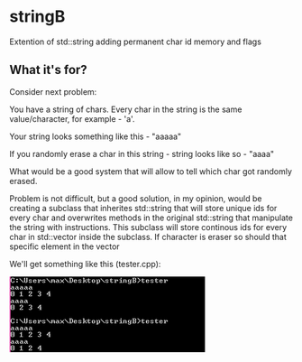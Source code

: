 # stringB
Extention of std::string adding permanent char id memory and flags

## What it's for?

Consider next problem:

You have a string of chars. Every char in the string is the same value/character, for example - 'a'.

Your string looks something like this - "aaaaa"

If you randomly erase a char in this string - string looks like so - "aaaa"

What would be a good system that will allow to tell which char got randomly erased.

Problem is not difficult, but a good solution, in my opinion, would be creating a subclass that inherites std::string that will store unique ids for every char and overwrites methods in the original std::string that manipulate the string with instructions. This subclass will store continous ids for every char in std::vector inside the subclass. If character is eraser so should that specific element in the vector

We'll get something like this (tester.cpp):

<img src="readMe\1.png"></img>
